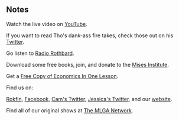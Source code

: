 ## Notes

Watch the live video on [YouTube](https://youtu.be/zxV-nNptyjw).

If you want to read Tho's dank-ass fire takes, check those out on his [Twitter](https://twitter.com/ThoBishop).

Go listen to [Radio Rothbard](https://mises.org/library/radio-rothbard).

Download some free books, join, and donate to the [Mises Institute](http://mises.org/).

Get a [Free Copy of Economics In One Lesson](https://mises.org/forms/get-your-free-economics-one-lesson-book).

Find us on:

[Rokfin](https://rokfin.com/TheMadOnes), [Facebook](https://www.facebook.com/WeAreTheMad/), [Cam's Twitter](https://twitter.com/CamHarless), [Jessica's Twitter](https://twitter.com/soupcanarchist), and our [website](http://wearethemad.com).

Find all of our original shows at [The MLGA Network](https://mlganetwork.com).
